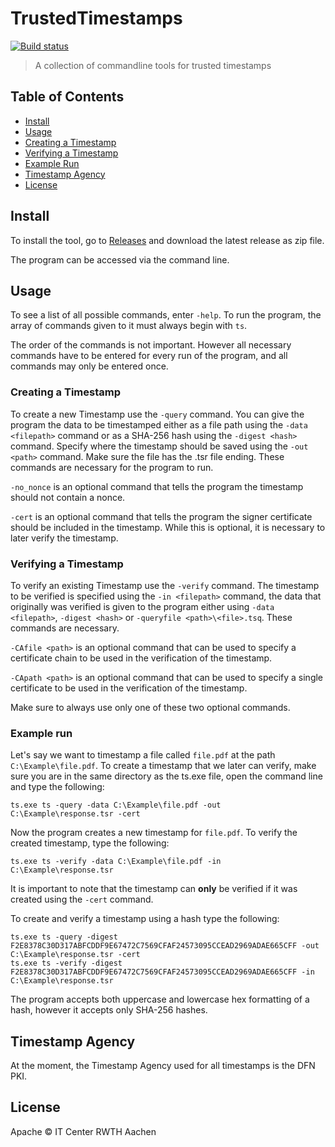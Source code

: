 # TrustedTimestamps

[![Build status](https://ci.appveyor.com/api/projects/status/mm4tx0vigcluebih?svg=true)](https://ci.appveyor.com/project/rwthapp/trustedtimestamps)

> A collection of commandline tools for trusted timestamps

## Table of Contents

* [Install](#install)
* [Usage](#usage)
 * [Creating a Timestamp](#creating-a-timestamp)
 * [Verifying a Timestamp](#verifying-a-timestamp)
 * [Example Run](#example-run)
* [Timestamp Agency](#timestamp-agency)
* [License](#license)

## Install

To install the tool, go to [Releases](https://github.com/pitlabs/TrustedTimestamps/releases) and download the latest release as zip file.

The program can be accessed via the command line.

## Usage

To see a list of all possible commands, enter `-help`. To run the program, the array of commands given to it must always begin with `ts`.

The order of the commands is not important. However all necessary commands have to be entered for every run of the program, and all commands may only be entered once.

### Creating a Timestamp

To create a new Timestamp use the `-query` command. You can give the program the data to be timestamped either as a file path using the `-data <filepath>` command or as a SHA-256
hash using the `-digest <hash>` command. Specify where the timestamp should be saved using the `-out <path>` command. Make sure the file has the .tsr file ending. These commands are
necessary for the program to run.

`-no_nonce` is an optional command that tells the program the timestamp should not contain a nonce.

`-cert` is an optional command that tells the program the signer certificate should be included in the timestamp. While this is optional, it is necessary to later verify the timestamp.

### Verifying a Timestamp

To verify an existing Timestamp use the `-verify` command. The timestamp to be verified is specified using the `-in <filepath>` command, the data that originally was verified is given
to the program either using `-data <filepath>`, `-digest <hash>` or `-queryfile <path>\<file>.tsq`. These commands are necessary.

`-CAfile <path>` is an optional command that can be used to specify a certificate chain to be used in the verification of the timestamp.

`-CApath <path>` is an optional command that can be used to specify a single certificate to be used in the verification of the timestamp.

Make sure to always use only one of these two optional commands.

### Example run

Let's say we want to timestamp a file called `file.pdf` at the path `C:\Example\file.pdf`. To create a timestamp that we later can verify, make sure you are in the same directory
as the ts.exe file, open the command line and type the following:

```
ts.exe ts -query -data C:\Example\file.pdf -out C:\Example\response.tsr -cert
```

Now the program creates a new timestamp for `file.pdf`. To verify the created timestamp, type the following:

```
ts.exe ts -verify -data C:\Example\file.pdf -in C:\Example\response.tsr
```

It is important to note that the timestamp can **only** be verified if it was created using the `-cert` command.

To create and verify a timestamp using a hash type the following:

```
ts.exe ts -query -digest F2E8378C30D317ABFCDDF9E67472C7569CFAF24573095CCEAD2969ADAE665CFF -out C:\Example\response.tsr -cert
ts.exe ts -verify -digest F2E8378C30D317ABFCDDF9E67472C7569CFAF24573095CCEAD2969ADAE665CFF -in C:\Example\response.tsr
```

The program accepts both uppercase and lowercase hex formatting of a hash, however it accepts only SHA-256 hashes.

## Timestamp Agency

At the moment, the Timestamp Agency used for all timestamps is the DFN PKI.

## License

Apache © IT Center RWTH Aachen